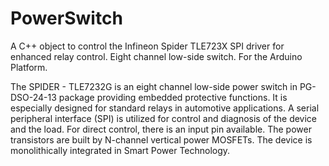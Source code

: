 PowerSwitch
===========

A C++ object to control the Infineon Spider TLE723X SPI driver for
enhanced relay control. Eight channel low-side switch. For the Arduino
Platform.

The SPIDER - TLE7232G is an eight channel low-side power switch in
PG-DSO-24-13 package providing embedded protective functions. It is
especially designed for standard relays in automotive applications.  A
serial peripheral interface (SPI) is utilized for control and
diagnosis of the device and the load. For direct control, there is an
input pin available.  The power transistors are built by N-channel
vertical power MOSFETs. The device is monolithically integrated in
Smart Power Technology.

